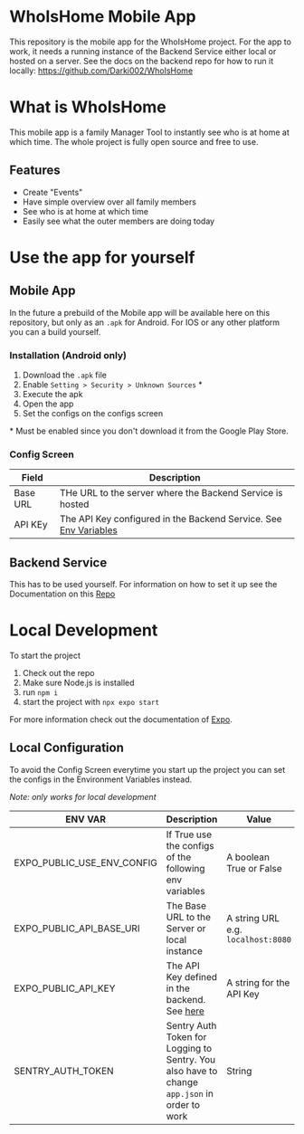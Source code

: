 # WhoIsHome Mobile App

This repository is the mobile app for the WhoIsHome project. For the app to work, it needs a running instance of
the Backend Service either local or hosted on a server. 
See the docs on the backend repo for how to run it locally: https://github.com/Darki002/WhoIsHome

# What is WhoIsHome

This mobile app is a family Manager Tool to instantly see who is at home at which time. 
The whole project is fully open source and free to use.

## Features

- Create "Events"
- Have simple overview over all family members
- See who is at home at which time
- Easily see what the outer members are doing today

# Use the app for yourself

## Mobile App

In the future a prebuild of the Mobile app will be available here on this repository, but only as an `.apk` for Android.
For IOS or any other platform you can a build yourself. 

### Installation (Android only)

1. Download the `.apk` file
2. Enable `Setting > Security > Unknown Sources` *
3. Execute the apk
4. Open the app
5. Set the configs on the configs screen

\* Must be enabled since you don't download it from the Google Play Store.

### Config Screen

| Field    | Description                                                                                                                                         |
|----------|-----------------------------------------------------------------------------------------------------------------------------------------------------|
| Base URL | THe URL to the server where the Backend Service is hosted                                                                                           |
| API KEy  | The API Key configured in the Backend Service. See [Env Variables](https://github.com/Darki002/WhoIsHome/blob/main/README.md#environment-variables) |

## Backend Service

This has to be used yourself. For information on how to set it up see the Documentation on this [Repo](https://github.com/Darki002/WhoIsHome/blob/main/README.md)

# Local Development

To start the project

1. Check out the repo
2. Make sure Node.js is installed
3. run `npm i`
4. start the project with `npx expo start`

For more information check out the documentation of [Expo](https://expo.dev/).

## Local Configuration

To avoid the Config Screen everytime you start up the project you can set the configs in the Environment Variables instead.

*Note: only works for local development*

| ENV VAR                    | Description                                                                                                                     | Value                              |
|----------------------------|---------------------------------------------------------------------------------------------------------------------------------|------------------------------------|
| EXPO_PUBLIC_USE_ENV_CONFIG | If True use the configs of the following env variables                                                                          | A boolean True or False            |
| EXPO_PUBLIC_API_BASE_URI   | The Base URL to the Server or local instance                                                                                    | A string URL e.g. `localhost:8080` |
| EXPO_PUBLIC_API_KEY        | The API Key defined in the backend. See [here](https://github.com/Darki002/WhoIsHome/blob/main/README.md#environment-variables) | A string for the API Key           |
| SENTRY_AUTH_TOKEN          | Sentry Auth Token for Logging to Sentry. You also have to change `app.json` in order to work                                    | String                             |
